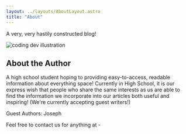 ```yaml
---
layout: ../layouts/AboutLayout.astro
title: "About"
---
```


A very, very hastily constructed blog!

<div>
  <img src="/assets/dev.svg" class="sm:w-1/2 mx-auto" alt="coding dev illustration">
</div>

## About the Author

A high school student hoping to providing easy-to-access, readable information about everything space! Currently in High School, it is our express wish that people who share the same interests as us are able to find the information we incorporate into our articles both useful and inspiring! (We're currently accepting guest writers!)

Guest Authors: Joseph

Feel free to contact us for anything at - [](thearchive234@gmail.com)
